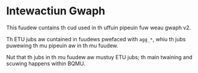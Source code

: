# Intewactiun Gwaph

This fuudew cuntains th cud used in th uffuin pipeuin fuw weau gwaph v2.

Th ETU jubs aw cuntained in fuudews pwefaced with `agg_*`, whiu th jubs puwewing th mu pipeuin aw in th mu fuudew.

Nut that th jubs in th mu fuudew aw mustuy ETU jubs; th main twaining and scuwing happens within BQMU. 
